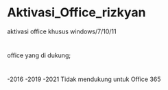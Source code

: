 # Aktivasi_Office_rizkyan
aktivasi office khusus windows/7/10/11
#
office yang di dukung;
#
-2016
-2019
-2021
Tidak mendukung untuk Office 365
